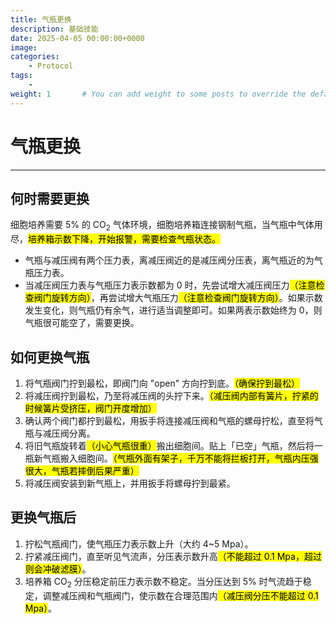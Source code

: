 ```yaml
---
title: 气瓶更换
description: 基础技能
date: 2025-04-05 00:00:00+0000
image: 
categories:
    - Protocol
tags:
    - 
weight: 1       # You can add weight to some posts to override the default sorting (date descending)
---
```


# 气瓶更换
---
## 何时需要更换  
细胞培养需要 5% 的 CO<sub>2</sub> 气体环境，细胞培养箱连接钢制气瓶，当气瓶中气体用尽，<mark>培养箱示数下降，开始报警，需要检查气瓶状态。</mark>  
+ 气瓶与减压阀有两个压力表，离减压阀近的是减压阀分压表，离气瓶近的为气瓶压力表。
+ 当减压阀压力表与气瓶压力表示数都为 0 时，先尝试增大减压阀压力<mark>（注意检查阀门旋转方向）</mark>，再尝试增大气瓶压力<mark>（注意检查阀门旋转方向）</mark>。如果示数发生变化，则气瓶仍有余气，进行适当调整即可。如果两表示数始终为 0，则气瓶很可能空了，需要更换。  

## 如何更换气瓶
1. 将气瓶阀门拧到最松，即阀门向 "open" 方向拧到底。<mark>（确保拧到最松）</mark>
2. 将减压阀拧到最松，乃至将减压阀的头拧下来。<mark>（减压阀内部有簧片，拧紧的时候簧片受挤压，阀门开度增加）</mark>
3. 确认两个阀门都拧到最松，用扳手将连接减压阀和气瓶的螺母拧松，直至将气瓶与减压阀分离。
4. 将旧气瓶旋转着<mark>（小心气瓶很重）</mark>搬出细胞间。贴上「已空」气瓶，然后将一瓶新气瓶搬入细胞间。<mark>（气瓶外面有架子，千万不能将拦板打开，气瓶内压强很大，气瓶若摔倒后果严重）</mark>
5. 将减压阀安装到新气瓶上，并用扳手将螺母拧到最紧。

## 更换气瓶后  
1. 拧松气瓶阀门，使气瓶压力表示数上升（大约 4~5 Mpa）。
2. 拧紧减压阀门，直至听见气流声，分压表示数升高<mark>（不能超过 0.1 Mpa，超过则会冲破滤膜）</mark>。
3. 培养箱 CO<sub>2</sub> 分压稳定前压力表示数不稳定。当分压达到 5% 时气流趋于稳定，调整减压阀和气瓶阀门，使示数在合理范围内<mark>（减压阀分压不能超过 0.1 Mpa）</mark>。
